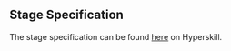 ## Stage Specification

The stage specification can be found [here](https://hyperskill.org/projects/175/stages/902/implement) on Hyperskill.